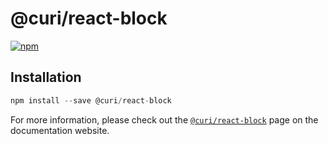 # @curi/react-block

[![npm][badge]][npm-link]

[badge]: https://img.shields.io/npm/v/@curi/react-block.svg
[npm-link]: https://npmjs.com/package/@curi/react-block

## Installation

```js
npm install --save @curi/react-block
```
For more information, please check out the [`@curi/react-block`](https://curi.js.org/curi/packages/@curi/react-block) page on the documentation website.
